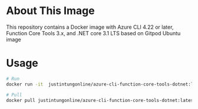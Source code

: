 # About This Image

This repository contains a Docker image with Azure CLI 4.22 or later, Function Core Tools 3.x, and .NET core 3.1 LTS based on Gitpod Ubuntu image

# Usage

```sh
# Run
docker run -it  justintungonline/azure-cli-function-core-tools-dotnet:latest sh

# Pull
docker pull justintungonline/azure-cli-function-core-tools-dotnet:latest
````
